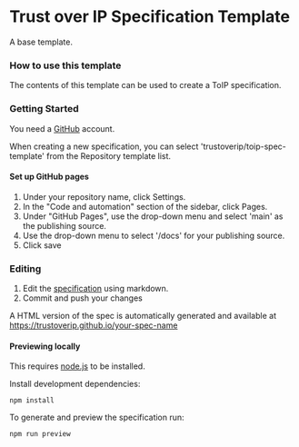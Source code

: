 # Trust over IP Specification Template

A base template.

### How to use this template

The contents of this template can be used to create a ToIP specification.

### Getting Started

You need a [GitHub](https://github.com) account.

When creating a new specification, you can select 'trustoverip/toip-spec-template' from the Repository template list.

#### Set up GitHub pages

1. Under your repository name, click  Settings.
2. In the "Code and automation" section of the sidebar, click  Pages.
3. Under "GitHub Pages", use the drop-down menu and select 'main' as the publishing source.
4. Use the drop-down menu to select '/docs' for your publishing source.
5. Click save

### Editing

1. Edit the [specification](spec.md) using markdown.
2. Commit and push your changes

A HTML version of the spec is automatically generated and available at https://trustoverip.github.io/your-spec-name


#### Previewing locally

This requires [node.js](https://nodejs.dev) to be installed.

Install development dependencies:

```shell
npm install
```

To generate and preview the specification run:

```shell
npm run preview
```